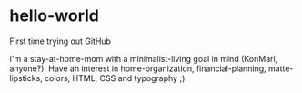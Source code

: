 # hello-world
First time trying out GitHub

I'm a stay-at-home-mom with a minimalist-living goal in mind (KonMari, anyone?).
Have an interest in home-organization, financial-planning, matte-lipsticks, colors, HTML, CSS and typography ;)
